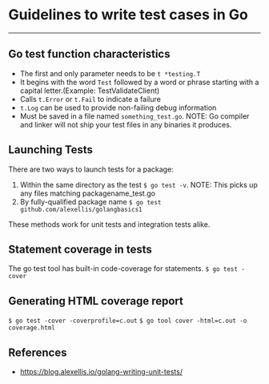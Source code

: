 # Guidelines to write test cases in Go #

- - - - 

## Go test function characteristics ##
* The first and only parameter needs to be `t *testing.T`
* It begins with the word `Test` followed by a word or phrase starting with a capital letter.(Example: TestValidateClient)
* Calls `t.Error` or `t.Fail` to indicate a failure
* `t.Log` can be used to provide non-failing debug information
* Must be saved in a file named `something_test.go`. NOTE: Go compiler and linker will not ship your test files in any binaries it produces.

## Launching Tests ##
There are two ways to launch tests for a package:
1. Within the same directory as the test `$ go test -v`. NOTE: This picks up any files matching packagename_test.go
2. By fully-qualified package name `$ go test github.com/alexellis/golangbasics1`  

These methods work for unit tests and integration tests alike.

## Statement coverage in tests ##
The go test tool has built-in code-coverage for statements.
`$ go test -cover`

## Generating HTML coverage report ##
`$ go test -cover -coverprofile=c.out`
`$ go tool cover -html=c.out -o coverage.html`

## References ##
* https://blog.alexellis.io/golang-writing-unit-tests/